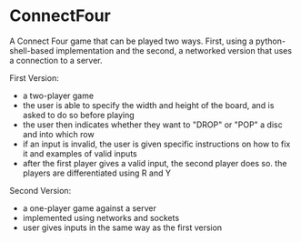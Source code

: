 # ConnectFour
A Connect Four game that can be played two ways. First, using a python-shell-based implementation and the second, a networked version that uses a connection to a server.

First Version:
- a two-player game
- the user is able to specify the width and height of the board, and is asked to do so before playing
- the user then indicates whether they want to "DROP" or "POP" a disc and into which row
- if an input is invalid, the user is given specific instructions on how to fix it and examples of valid inputs
- after the first player gives a valid input, the second player does so. the players are differentiated using R and Y

Second Version:
- a one-player game against a server
- implemented using networks and sockets
- user gives inputs in the same way as the first version
